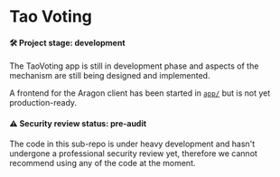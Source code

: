 # Tao Voting

#### 🛠️ Project stage: development

The TaoVoting app is still in development phase and aspects of the mechanism are still being designed and implemented.

A frontend for the Aragon client has been started in [`app/`](app/) but is not yet production-ready.

#### ⚠️ Security review status: pre-audit

The code in this sub-repo is under heavy development and hasn't undergone a professional security review yet, therefore we cannot recommend using any of the code at the moment.
